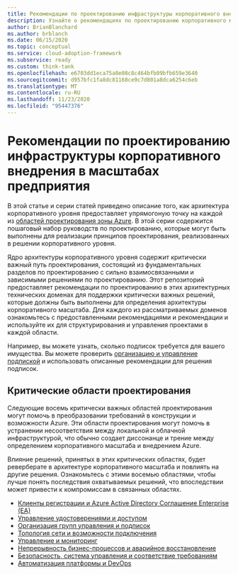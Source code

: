```yaml
---
title: Рекомендации по проектированию инфраструктуры корпоративного внедрения в масштабах предприятия
description: Узнайте о рекомендациях по проектированию корпоративного масштаба в инфраструктуре внедрения Microsoft Cloud для Azure.
author: BrianBlanchard
ms.author: brblanch
ms.date: 06/15/2020
ms.topic: conceptual
ms.service: cloud-adoption-framework
ms.subservice: ready
ms.custom: think-tank
ms.openlocfilehash: e6703dd1eca75a0e08c8c464bfb09bfb659e3640
ms.sourcegitcommit: d957bfc1fa8dc81168ce9c7d801a8dca6254c6eb
ms.translationtype: MT
ms.contentlocale: ru-RU
ms.lasthandoff: 11/23/2020
ms.locfileid: "95447376"
---
```

# <a name="cloud-adoption-framework-enterprise-scale-design-guidelines"></a>Рекомендации по проектированию инфраструктуры корпоративного внедрения в масштабах предприятия

В этой статье и серии статей приведено описание того, как архитектура корпоративного уровня предоставляет упрямогоную точку на каждой из [областей проектирования зоны Azure](../landing-zone/design-areas.md). В этой серии содержится пошаговый набор руководств по проектированию, которые могут быть выполнены для реализации принципов проектирования, реализованных в решении корпоративного уровня.

Ядро архитектуры корпоративного уровня содержит критически важный путь проектирования, состоящий из фундаментальных разделов по проектированию с сильно взаимосвязанными и зависимыми решениями по проектированию. Этот репозиторий предоставляет рекомендации по проектированию в этих архитектурных технических доменах для поддержки критически важных решений, которые должны быть выполнены для определения архитектуры корпоративного масштаба. Для каждого из рассматриваемых доменов ознакомьтесь с предоставленными рекомендациями и рекомендации и используйте их для структурирования и управления проектами в каждой области.

Например, вы можете узнать, сколько подписок требуется для вашего имущества. Вы можете проверить [организацию и управление подпиской](./management-group-and-subscription-organization.md#subscription-organization-and-governance) и использовать описанные рекомендации для решения подписок.

## <a name="critical-design-areas"></a>Критические области проектирования

Следующие восемь критически важных областей проектирования могут помочь в преобразовании требований в конструкции и возможности Azure. Эти области проектирования могут помочь в устранении несоответствия между локальной и облачной инфраструктурой, что обычно создает диссонанце и трение между определением корпоративного масштаба и внедрением Azure.

Влияние решений, принятых в этих критических областях, будет реверберате в архитектуре корпоративного масштаба и повлиять на другие решения. Ознакомьтесь с этими восемью областями, чтобы лучше понять последствия охватываемых решений, что впоследствии может привести к компромиссам в связанных областях.

- [Клиенты регистрации и Azure Active Directory Соглашение Enterprise (EA)](./enterprise-enrollment-and-azure-ad-tenants.md)
- [Управление удостоверениями и доступом](./identity-and-access-management.md)
- [Организация групп управления и подписок](./management-group-and-subscription-organization.md)
- [Топология сети и возможности подключения](./network-topology-and-connectivity.md)
- [Управление и мониторинг](./management-and-monitoring.md)
- [Непрерывность бизнес-процессов и аварийное восстановление](./business-continuity-and-disaster-recovery.md)
- [Безопасность, система управления и соответствие требованиям](./security-governance-and-compliance.md)
- [Автоматизация платформы и DevOps](./platform-automation-and-devops.md)
